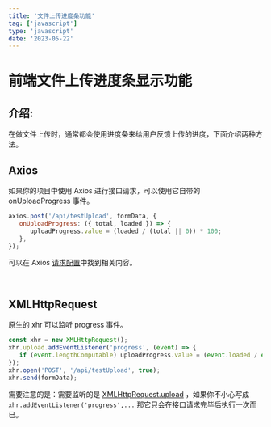 ```yaml
---
title: '文件上传进度条功能'
tag: ['javascript']
type: 'javascript'
date: '2023-05-22'
---
```


# 前端文件上传进度条显示功能

## 介绍:

在做文件上传时，通常都会使用进度条来给用户反馈上传的进度，下面介绍两种方法。

## Axios

如果你的项目中使用 Axios 进行接口请求，可以使用它自带的 onUploadProgress 事件。

```javascript
axios.post('/api/testUpload', formData, {
   onUploadProgress: ({ total, loaded }) => {
      uploadProgress.value = (loaded / (total || 0)) * 100;
   },
});
```

可以在 Axios [请求配置](https://www.axios-http.cn/docs/req_config)中找到相关内容。

<br />

## XMLHttpRequest

原生的 xhr 可以监听 progress 事件。

```javascript
const xhr = new XMLHttpRequest();
xhr.upload.addEventListener('progress', (event) => {
   if (event.lengthComputable) uploadProgress.value = (event.loaded / event.total) * 100;
});
xhr.open('POST', '/api/testUpload', true);
xhr.send(formData);
```

需要注意的是：需要监听的是 [XMLHttpRequest.upload](https://developer.mozilla.org/zh-CN/docs/Web/API/XMLHttpRequest/upload) ，如果你不小心写成 `xhr.addEventListener('progress',...` 那它只会在接口请求完毕后执行一次而已。
